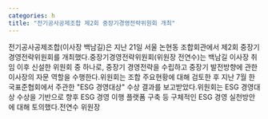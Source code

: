 ```yaml
---
categories: h
title: "전기공사공제조합 제2회 중장기경영전략위원회 개최"
---
```

전기공사공제조합(이사장 백남길)은 지난 21일 서울 논현동 조합회관에서 제2회 중장기경영전략위원회를 개최했다.중장기경영전략위원회(위원장 전연수)는 백남길 이사장 취임 이후 신설한 위원회 중 하나로, 중장기 경영전략을 수립하고 중장기 발전방향에 관한 이사장의 자문 역할을 수행한다.위원회는 조합 주요현황에 대해 검토한 후 지난 7월 한국표준협회에서 주관한 "ESG 경영대상" 수상 결과를 보고받았다.위원회는 ESG 경영대상 수상을 기반으로 향후 ESG 경영 이행 플랫폼 구축 등 구체적인 ESG 경영 실천방안에 대해 토의했다.전연수 위원장